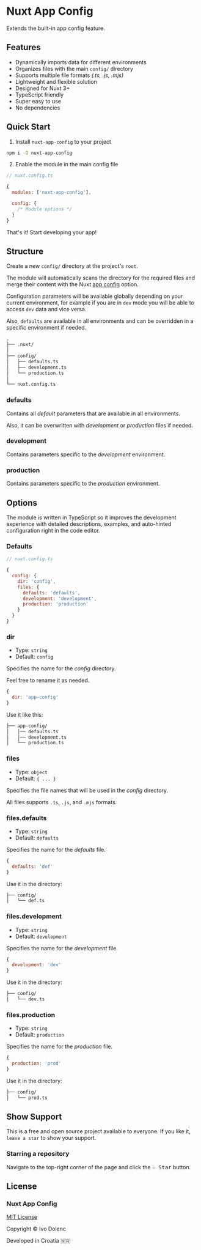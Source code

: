 # Nuxt App Config

Extends the built-in app config feature.

## Features

- Dynamically imports data for different environments
- Organizes files with the main `config/` directory
- Supports multiple file formats _(.ts, .js, .mjs)_
- Lightweight and flexible solution
- Designed for Nuxt 3+
- TypeScript friendly
- Super easy to use
- No dependencies

## Quick Start

1. Install `nuxt-app-config` to your project

```sh
npm i -D nuxt-app-config
```

2. Enable the module in the main config file

```js
// nuxt.config.ts

{
  modules: ['nuxt-app-config'],

  config: {
    /* Module options */
  }
}
```

That's it! Start developing your app!

## Structure

Create a new `config/` directory at the project's `root`.

The module will automatically scans the directory for the required files and merge their content with the Nuxt [app config](https://nuxt.com/docs/guide/directory-structure/app-config#app-config-file) option.

Configuration parameters will be available globally depending on your current environment, for example if you are in `dev` mode you will be able to access `dev` data and vice versa.

Also, `defaults` are available in all environments and can be overridden in a specific environment if needed.

```txt
.
├── .nuxt/
│
├── config/
│   ├── defaults.ts
│   ├── development.ts
│   └── production.ts
│
└── nuxt.config.ts
```

### defaults

Contains all _default_ parameters that are available in all environments.

Also, it can be overwritten with _development_ or _production_ files if needed.

### development

Contains parameters specific to the _development_ environment.

### production

Contains parameters specific to the _production_ environment.

## Options

The module is written in TypeScript so it improves the development experience with detailed descriptions, examples, and auto-hinted configuration right in the code editor.

### Defaults

```js
// nuxt.config.ts

{
  config: {
    dir: 'config',
    files: {
      defaults: 'defaults',
      development: 'development',
      production: 'production'
    }
  }
}
```

### dir

- Type: `string`
- Default: `config`

Specifies the name for the _config_ directory.

Feel free to rename it as needed.

```js
{
  dir: 'app-config'
}
```

Use it like this:

```txt
├── app-config/
│   │── defaults.ts
│   │── development.ts
│   └── production.ts
```

### files

- Type: `object`
- Default: `{ ... }`

Specifies the file names that will be used in the _config_ directory.

All files supports `.ts`, `.js`, and `.mjs` formats.

### files.defaults

- Type: `string`
- Default: `defaults`

Specifies the name for the _defaults_ file.

```js
{
  defaults: 'def'
}
```

Use it in the directory:

```txt
├── config/
│   └── def.ts
```

### files.development

- Type: `string`
- Default: `development`

Specifies the name for the _development_ file.

```js
{
  development: 'dev'
}
```

Use it in the directory:

```txt
├── config/
│   └── dev.ts
```

### files.production

- Type: `string`
- Default: `production`

Specifies the name for the _production_ file.

```js
{
  production: 'prod'
}
```

Use it in the directory:

```txt
├── config/
│   └── prod.ts
```

## Show Support

This is a free and open source project available to everyone. If you like it, `leave a star` to show your support.

### Starring a repository

Navigate to the top-right corner of the page and click the <kbd>☆ Star</kbd> button.

## License

### Nuxt App Config

[MIT License](LICENSE)

Copyright © Ivo Dolenc

Developed in Croatia 🇭🇷
